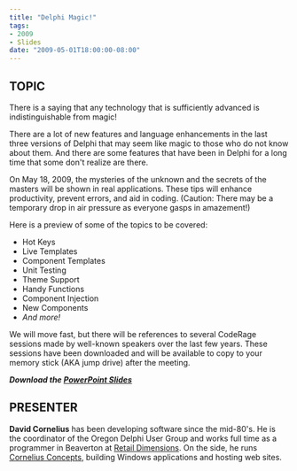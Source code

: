 ```yaml
---
title: "Delphi Magic!"
tags:
- 2009
- Slides
date: "2009-05-01T18:00:00-08:00"
---
```


## TOPIC ##

There is a saying that any technology that is sufficiently advanced is indistinguishable from magic!

There are a lot of new features and language enhancements in the last three versions of Delphi that may seem like magic to those who do not know about them.  And there are some features that have been in Delphi for a long time that some don't realize are there.

On May 18, 2009, the mysteries of the unknown and the secrets of the masters will be shown in real applications.  These tips will enhance productivity, prevent errors, and aid in coding.  (Caution: There may be a temporary drop in air pressure as everyone gasps in amazement!)

Here is a preview of some of the topics to be covered:

- Hot Keys
- Live Templates
- Component Templates
- Unit Testing
- Theme Support
- Handy Functions
- Component Injection
- New Components
- *And more!*

We will move fast, but there will be references to several CodeRage sessions made by well-known speakers over the last few years.  These sessions have been downloaded and will be available to copy to your memory stick (AKA jump drive) after the meeting.

***Download the [PowerPoint Slides](/presentations/2009-05_DelphiMagic/DelphiMagic.pptx)***

## PRESENTER ##

**David Cornelius** has been developing software since the mid-80's. He is the coordinator of the Oregon Delphi User Group and works full time as a programmer in Beaverton at [Retail Dimensions](http://retaildimensions.com). On the side, he runs [Cornelius Concepts](http://CorneliusConcepts.com), building Windows applications and hosting web sites.
